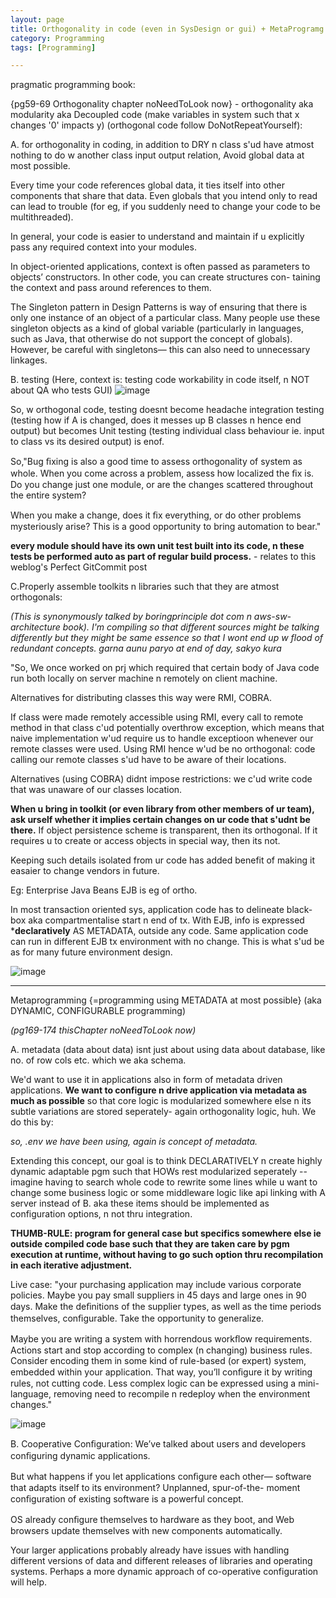 ```yaml
---
layout: page
title: Orthogonality in code (even in SysDesign or gui) + MetaProgramg
category: Programming
tags: [Programming]

---
```

pragmatic programming book: 

{pg59-69 Orthogonality chapter noNeedToLook now} - orthogonality aka modularity aka Decoupled code (make variables in system such that x changes '0' impacts y) (orthogonal code follow DoNotRepeatYourself): 

A. for orthogonality in coding, in addition to DRY n class s'ud have atmost nothing to do w another class input output relation, Avoid global data at most possible. 

Every time your code references global data, it ties itself into other components that share that data. Even globals that you intend only to read can lead to trouble (for eg, if you suddenly need to change your code to be multithreaded).

In general, your code is easier to understand and maintain if u explicitly pass any required context into your modules. 

In object-oriented applications, context is often passed as parameters to objects’ constructors. In other code, you can create structures con-
taining the context and pass around references to them. 

The Singleton pattern in Design Patterns is way of ensuring that there is only one instance of an object of a particular
class. Many people use these singleton objects as a kind of global variable (particularly in languages, such as Java, that otherwise do
not support the concept of globals). However, be careful with singletons— this can also need to unnecessary linkages.

B. testing (Here, context is: testing code workability in code itself, n NOT about QA who tests GUI)
![image](https://github.com/user-attachments/assets/90de2e54-99cb-42e4-a418-88874f50cb3b)

So, w orthogonal code, testing doesnt become headache integration testing (testing how if A is changed, does it messes up B classes n hence end output) but becomes Unit testing (testing individual class behaviour ie. input to class vs its desired output) is enof. 

So,"Bug ﬁxing is also a good time to assess orthogonality of system as whole. When you come across a problem, assess how localized the ﬁx is. Do you change just one module, or are the changes scattered throughout the entire system? 

When you make a change, does it ﬁx everything, or do other problems mysteriously arise? This is a good opportunity to bring automation to bear."

**every module should have its own unit test built into its code, n these tests be performed auto as part of regular build process.** - relates to this weblog's Perfect GitCommit post

C.Properly assemble toolkits n libraries such that they are atmost orthogonals:

_(This is synonymously talked by boringprinciple dot com n aws-sw-architecture book). I'm compiling so that different sources might be talking differently but they might be same essence so that I wont end up w flood of redundant concepts. garna aunu paryo at end of day, sakyo kura_

"So, We once worked on prj which required that certain body of Java code run both locally on server machine n remotely on client machine. 

Alternatives for distributing classes this way were RMI, COBRA. 

If class were made remotely accessible using RMI, every call to remote method in that class c'ud potentially overthrow exception, which means that naive implementation w'ud require us to handle exceptioon whenever our remote classes were used. Using RMI hence w'ud be no orthogonal: code calling our remote classes s'ud have to be aware of their locations. 

Alternatives (using COBRA) didnt impose restrictions: we c'ud write code that was unaware of our classes location.    

**When u bring in toolkit (or even library from other members of ur team), ask urself whether it implies certain changes on ur code that s'udnt be there.** If object persistence scheme is transparent, then its orthogonal. If it requires u to create or access objects in special way, then its not. 

Keeping such details isolated from ur code has added benefit of making it easaier to change vendors in future.    

Eg: Enterprise Java Beans EJB is eg of ortho. 

In most transaction oriented sys, application code has to delineate black-box aka compartmentalise start n end of tx. With EJB, info is expressed ***declaratively** AS METADATA, outside any code. Same application code can run in different EJB tx environment with no change. This is what s'ud be as for many future environment design.  

![image](https://github.com/user-attachments/assets/79847b15-9bf7-4fbe-828b-115c7da0d3f6)

---
Metaprogramming {=programming using METADATA at most possible} (aka DYNAMIC, CONFIGURABLE programming)

_(pg169-174 thisChapter noNeedToLook now)_

A. metadata (data about data) isnt just about using data about database, like no. of row cols etc. which we aka schema. 

We'd want to use it in applications also in form of metadata driven applications. 
**We want to configure n drive application via metadata as much as possible** so that core logic is modularized somewhere else n its subtle variations are stored seperately- again orthogonality logic, huh. We do this by:

_so, .env we have been using, again is concept of metadata._

Extending this concept, our goal is to think DECLARATIVELY n create highly dynamic adaptable pgm such that HOWs rest modularized seperately -- imagine having to search whole code to rewrite some lines while u want to change some business logic or some middleware logic like api linking with A server instead of B. aka these items should be implemented as configuration options, n not thru integration. 

**THUMB-RULE: program for general case but specifics somewhere else ie outside compiled code base such that they are taken care by pgm execution at runtime, without having to go such option thru recompilation in each iterative adjustment.**

Live case: "your purchasing application may include various corporate policies. Maybe you pay small suppliers in 45 days and large ones in 90 days. Make the deﬁnitions of the supplier types, as well as the time periods themselves, conﬁgurable. Take the opportunity to generalize.

Maybe you are writing a system with horrendous workﬂow requirements. Actions start and stop according to complex (n changing) business rules. Consider encoding them in some kind of rule-based (or expert) system, embedded within your application. That way, you’ll conﬁgure it by writing rules, not cutting code.
Less complex logic can be expressed using a mini-language, removing need to recompile n redeploy when the environment changes."

![image](https://github.com/user-attachments/assets/847e8874-32e4-4250-a1dd-6926c8c383b9)

B. Cooperative Conﬁguration: We’ve talked about users and developers conﬁguring dynamic applications. 

But what happens if you let applications conﬁgure each other— software that adapts itself to its environment? Unplanned, spur-of-the-
moment conﬁguration of existing software is a powerful concept.

OS already conﬁgure themselves to hardware as they boot, and Web browsers update themselves with new components automatically.

Your larger applications probably already have issues with handling different versions of data and different releases of libraries and operating systems. Perhaps a more dynamic approach of co-operative configuration will help.
